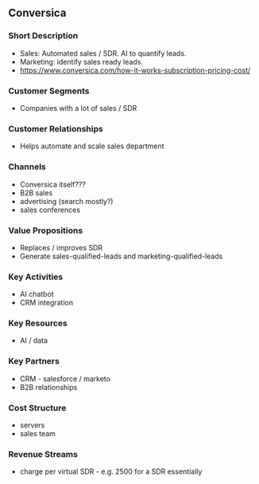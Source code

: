 ## Conversica

### Short Description
* Sales: Automated sales / SDR. AI to quantify leads. 
* Marketing: identify sales ready leads. 
* https://www.conversica.com/how-it-works-subscription-pricing-cost/

### Customer Segments
* Companies with a lot of sales / SDR

### Customer Relationships
* Helps automate and scale sales department

### Channels
* Conversica itself???
* B2B sales
* advertising (search mostly?)
* sales conferences

### Value Propositions
* Replaces / improves SDR
* Generate sales-qualified-leads and marketing-qualified-leads

### Key Activities
* AI chatbot 
* CRM integration

### Key Resources
* AI / data

### Key Partners
* CRM - salesforce / marketo
* B2B relationships

### Cost Structure
* servers 
* sales team

### Revenue Streams
* charge per virtual SDR - e.g. 2500 for a SDR essentially


